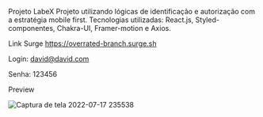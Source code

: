 Projeto LabeX Projeto utilizando lógicas de identificação e autorização com a estratégia mobile first. Tecnologias utilizadas: React.js, Styled-componentes, Chakra-UI, Framer-motion e Axios.

Link Surge https://overrated-branch.surge.sh

Login: david@david.com 

Senha: 123456

Preview

![Captura de tela 2022-07-17 235538](https://user-images.githubusercontent.com/98848860/181793113-21ad2b67-d05b-4468-a114-4d45f86ef3ba.png)
